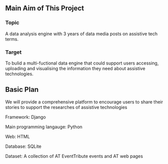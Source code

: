 ## Main Aim of This Project
### Topic
A data analysis engine with 3 years of data media posts on assistive tech terms.
### Target
To bulid a multi-fuctional data engine that could support users accessing, uploading and visualising 
the information they need about assistive technologies.

## Basic Plan
We will provide a comprehensive platform to encourage users to share their stories to support the 
researches of assistive technologies

Framework: Django

Main programming langauge: Python

Web: HTML

Database: SQLite

Dataset: A collection of AT EventTribute events and AT web pages



